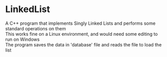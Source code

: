 # LinkedList
A C++ program that implements Singly Linked Lists and performs some standard operations on them<br>
This works fine on a Linux environment, and would need some editing to run on Windows<br>
The program saves the data in 'database' file and reads the file to load the list
